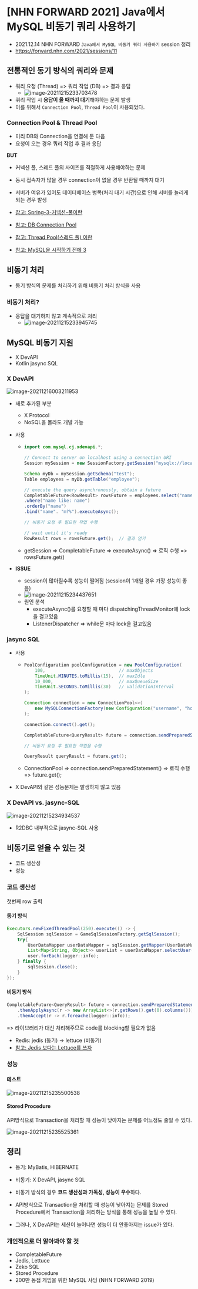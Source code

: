 # [NHN FORWARD 2021] Java에서 MySQL 비동기 쿼리 사용하기

* 2021.12.14 NHN FORWARD `Java에서 MySQL 비동기 쿼리 사용하기` session 정리
* https://forward.nhn.com/2021/sessions/11 

## 전통적인 동기 방식의 쿼리와 문제

* 쿼리 요청 (Thread) => 쿼리 작업 (DB) => 결과 응답
  * ![image-20211215233703478](C:\Users\ksb94\AppData\Roaming\Typora\typora-user-images\image-20211215233703478.png)
* 쿼리 작업 시 **응답이 올 때까지 대기**해야하는 문제 발생
* 이를 위해서 `Connection Pool`, `Thread Pool`이 사용되었다.

### Connection Pool & Thread Pool

* 미리 DB와 Connection을 연결해 둔 다음
* 요청이 오는 경우 쿼리 작업 후 결과 응답

**BUT**

* 커넥션 풀, 스레드 풀의 사이즈를 적절하게 사용해야하는 문제
* 동시 접속자가 많을 경우 connection이 없을 경우 반환될 때까지 대기
* 서버가 여유가 있어도 데이터베이스 병목(처리 대기 시간)으로 인해 서버를 늘리게 되는 경우 발생



* [참고: Spring-3-커넥션-풀이란](https://linked2ev.github.io/spring/2019/08/14/Spring-3-%EC%BB%A4%EB%84%A5%EC%85%98-%ED%92%80%EC%9D%B4%EB%9E%80/)
* [참고: DB Connection Pool](https://hyuntaeknote.tistory.com/12)

* [참고: Thread Pool(스레드 풀) 이란](https://limkydev.tistory.com/55)
* [참고: MySQL을 시작하기 전에 3](https://dung-beetle.tistory.com/68)

## 비동기 처리

* 동기 방식의 문제를 처리하기 위해 비동기 처리 방식을 사용

### 비동기 처리?

* 응답을 대기하지 않고 계속적으로 처리
  * ![image-20211215233945745](C:\Users\ksb94\AppData\Roaming\Typora\typora-user-images\image-20211215233945745.png)

## MySQL 비동기 지원

* X DevAPI
* Kotlin jasync SQL

### X DevAPI

![image-20211216003211953](C:\Users\ksb94\AppData\Roaming\Typora\typora-user-images\image-20211216003211953.png)

* 새로 추가된 부분
  * X Protocol
  * NoSQL을 몰라도 개발 가능

* 사용

  * ```java
    import com.mysql.cj.xdevapi.*;
    
    // Connect to server on localhost using a connection URI
    Session mySession = new SessionFactory.getSession("mysqlx://localhost:33060/...");
    
    Schema myDb = mySession.getSchema("test");
    Table employees = myDb.getTable("employee");
    
    // execute the query asynchronously, obtain a future
    CompletableFuture<RowResult> rowsFuture = employees.select("name", "age")
    .where("name like: name")
    .orderBy("name")
    .bind("name". "m?%").executeAsync();
    
    // 비동기 요청 후 필요한 작업 수행
    
    // wait until it's ready
    RowResult rows = rowsFuture.get();	// 결과 얻기
    
    ```

  * getSession => CompletableFuture => executeAsync() => 로직 수행 => rowsFuture.get()

* **ISSUE**
  * session이 많아질수록 성능이 떨어짐 (session이 1개일 경우 가장 성능이 좋음)
  * ![image-20211215234437651](C:\Users\ksb94\AppData\Roaming\Typora\typora-user-images\image-20211215234437651.png)
  * 원인 분석
    * executeAsync()를 요청할 때 마다 dispatchingThreadMonitor에 lock을 걸고있음
    * ListenerDispatcher => while문 마다 lock을 걸고있음

### jasync SQL

* 사용

  * ```java
    PoolConfiguration poolConfiguration = new PoolConfiguration(
    	100,							// maxObjects
    	TimeUnit.MINUTES.toMillis(15),	// maxIdle
    	10_000,							// maxQueueSize
    	TimeUnit.SECONDS.toMillis(30)	// validationInterval
    );
    
    Connection connection = new ConnectionPool<>(
    	new MySQLConnectionFactory(new Configuration("username", "host.com", 3306, "password", "schema")), poolConfiguration
    );
    
    connection.connect().get();
    
    CompletableFuture<QueryResult> future = connection.sendPreparedStatement("select * from table limit 2");
    
    // 비동기 요청 후 필요한 작업을 수행
    
    QueryResult queryResult = future.get();
    ```

  * ConnectionPool => connection.sendPreparedStatement() => 로직 수행 => future.get();

* X DevAPI와 같은 성능문제는 발생하지 않고 있음

### X DevAPI vs. jasync-SQL

![image-20211215234934537](C:\Users\ksb94\AppData\Roaming\Typora\typora-user-images\image-20211215234934537.png)

* R2DBC 내부적으로 jasync-SQL 사용

## 비동기로 얻을 수 있는 것

* 코드 생산성
* 성능

### 코드 생산성

첫번째 row 출력

#### 동기 방식

```java
Executors.newFixedThreadPool(250).execute(() -> {
	SqlSession sqlSession = GameSqlSessionFactory.getSqlSession();
	try{
		UserDataMapper userDataMapper = sqlSession.getMapper(UserDataMapper.class);
		List<Map<String, Object>> userList = userDataMapper.selectUser();
		user.forEach(logger::info);
	} finally {
		sqlSession.close();
	}
});
```

#### 비동기 방식

```java
CompletableFuture<QueryResult> future = connection.sendPreparedStatement(sql)
	.thenApplyAsync(r -> new ArrayList<>(r.getRows().get(0).columns()))
	.thenAccept(r -> r.foreache(logger::info));
```

=> 라이브러리가 대신 처리해주므로 code를 blocking할 필요가 없음

* Redis: jedis (동기) -> lettuce (비동기)
* [참고: Jedis 보다는 Lettuce를 쓰자](https://abbo.tistory.com/107)

### 성능

#### 테스트

![image-20211215235500538](C:\Users\ksb94\AppData\Roaming\Typora\typora-user-images\image-20211215235500538.png)

#### Stored Procedure

API방식으로 Transaction을 처리할 때 성능이 낮아지는 문제를 어느정도 줄일 수 있다.

![image-20211215235525361](C:\Users\ksb94\AppData\Roaming\Typora\typora-user-images\image-20211215235525361.png)

## 정리

* 동기: MyBatis, HIBERNATE
* 비동기: X DevAPI, jasync SQL



* 비동기 방식의 경우 **코드 생산성과 가독성, 성능이 우수**하다.
* API방식으로 Transaction을 처리할 때 성능이 낮아지는 문제를 Stored Procedure에서 Transaction을 처리하는 방식을 통해 성능을 높일 수 있다.
* 그러나, X DevAPI는 세션이 늘어나면 성능이 더 안좋아지는 issue가 있다.



### 개인적으로 더 알아봐야 할 것

* CompletableFuture
* Jedis, Lettuce
* Zeko SQL 
* Stored Procedure
* 200만 동접 게임을 위한 MySQL 샤딩 (NHN FORWARD 2019)
